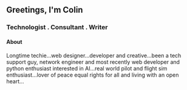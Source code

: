 ## Greetings, I'm Colin
### Technologist . Consultant . Writer

#### About
Longtime techie...web designer...developer and creative...been a tech support guy, network engineer and most recently web developer and python enthusiast interested in AI...real world pilot and flight sim enthusiast...lover of peace equal rights for all and living with an open heart...

